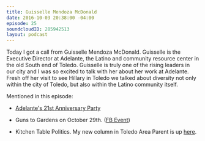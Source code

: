 ```yaml
---
title: Guisselle Mendoza McDonald
date: 2016-10-03 20:38:00 -04:00
episode: 25
soundcloudID: 285942513
layout: podcast
---
```


Today I got a call from Guisselle Mendoza McDonald. Guisselle is the Executive Director at Adelante, the Latino and community resource center in the old South end of Toledo. Guisselle is truly one of the rising leaders in our city and I was so excited to talk with her about her work at Adelante. Fresh off her visit to see Hillary in Toledo we talked about diversity not only within the city of Toledo, but also within the Latino community itself. 

Mentioned in this episode:
- [Adelante's 21st Anniversary Party](http://www.adelantetoledo.org/event/adelantecesarchavez/)

- Guns to Gardens on October 29th. ([FB Event](https://www.facebook.com/events/296740490686402/))

- Kitchen Table Politics. My new column in Toledo Area Parent is up [here](http://samuelmelden.com/2016/10/02/kitchen-table-politics/).
